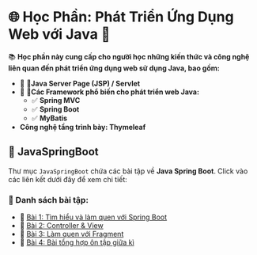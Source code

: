 # 🌐 Học Phần: Phát Triển Ứng Dụng Web với Java 🚀

📚 **Học phần này cung cấp cho người học những kiến thức và công nghệ liên quan đến phát triển ứng dụng web sử dụng Java, bao gồm:**

- 🔹 **🌟Java Server Page (JSP) / Servlet**
- 🔹 **🔧Các Framework phổ biến cho phát triển web Java:**
  - ✅ **Spring MVC**
  - ✅ **Spring Boot**
  - ✅ **MyBatis**
-  **Công nghệ tầng trình bày: Thymeleaf**
## 📂 JavaSpringBoot
Thư mục `JavaSpringBoot` chứa các bài tập về **Java Spring Boot**. Click vào các liên kết dưới đây để xem chi tiết:

### 📜 Danh sách bài tập:
- 📁 [Bài 1: Tìm hiểu và làm quen với Spring Boot](https://github.com/binc444/64130678_Web2/tree/main/ChaoSpringBoot)
- 📁 [Bài 2: Controller & View](https://github.com/binc444/64130678_Web2/tree/main/SB_TruyenDuLieuSangView)
- 📁 [Bài 3: Làm quen với Fragment](https://github.com/binc444/64130678_Web2/tree/main/SB_Fragment)
- 📁 [Bài 4: Bài tổng hợp ôn tập giữa kì](https://github.com/binc444/64130678_Web2/tree/main/TongHopGK)
